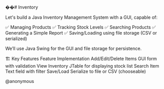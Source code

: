 ��#   I n v e n t o r y 

Let's build a Java Inventory Management System with a GUI, capable of:

✅ Managing Products
✅ Tracking Stock Levels
✅ Searching Products
✅ Generating a Simple Report
✅ Saving/Loading using file storage (CSV or serialized)

We’ll use Java Swing for the GUI and file storage for persistence.

🏗️ Key Features
Feature	Implementation
Add/Edit/Delete Items	GUI form with validation
View Inventory	JTable for displaying stock list
Search Item	Text field with filter
Save/Load	Serialize to file or CSV (chooseable)

@anonymous
 
 
